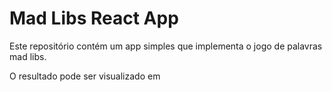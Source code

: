 <h1>Mad Libs React App</h1>
<p>Este repositório contém um app simples que implementa o jogo de palavras mad libs.</p>
<p>O resultado pode ser visualizado em <a href='https://vanderms.github.io/mad-libs-react-site/#/'></a></p>

